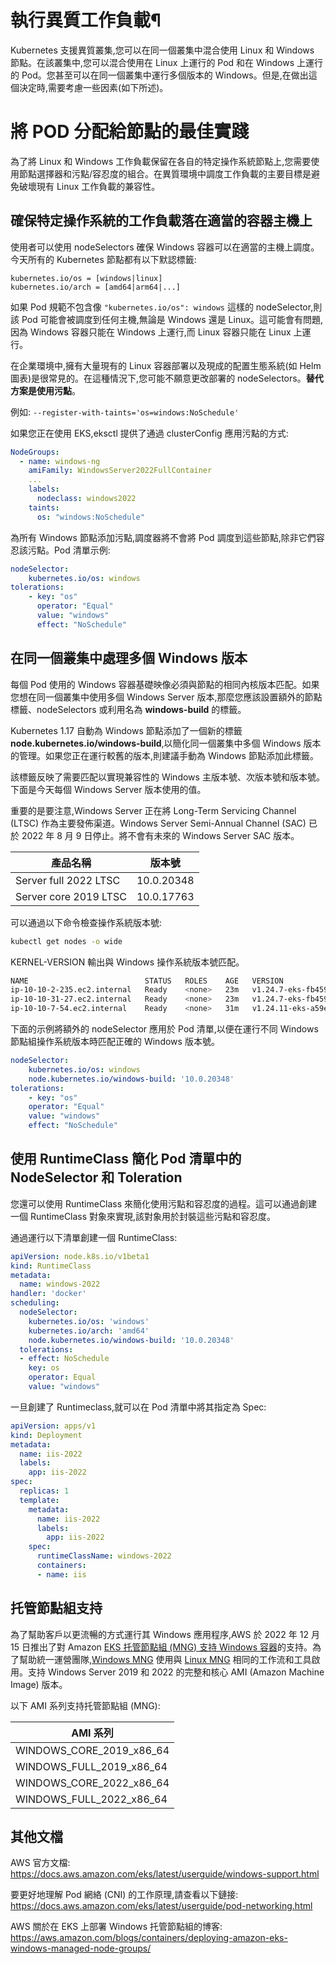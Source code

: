 # 執行異質工作負載¶

Kubernetes 支援異質叢集,您可以在同一個叢集中混合使用 Linux 和 Windows 節點。在該叢集中,您可以混合使用在 Linux 上運行的 Pod 和在 Windows 上運行的 Pod。您甚至可以在同一個叢集中運行多個版本的 Windows。但是,在做出這個決定時,需要考慮一些因素(如下所述)。

# 將 POD 分配給節點的最佳實踐

為了將 Linux 和 Windows 工作負載保留在各自的特定操作系統節點上,您需要使用節點選擇器和污點/容忍度的組合。在異質環境中調度工作負載的主要目標是避免破壞現有 Linux 工作負載的兼容性。

## 確保特定操作系統的工作負載落在適當的容器主機上

使用者可以使用 nodeSelectors 確保 Windows 容器可以在適當的主機上調度。今天所有的 Kubernetes 節點都有以下默認標籤:

    kubernetes.io/os = [windows|linux]
    kubernetes.io/arch = [amd64|arm64|...]

如果 Pod 規範不包含像 ``"kubernetes.io/os": windows`` 這樣的 nodeSelector,則該 Pod 可能會被調度到任何主機,無論是 Windows 還是 Linux。這可能會有問題,因為 Windows 容器只能在 Windows 上運行,而 Linux 容器只能在 Linux 上運行。

在企業環境中,擁有大量現有的 Linux 容器部署以及現成的配置生態系統(如 Helm 圖表)是很常見的。在這種情況下,您可能不願意更改部署的 nodeSelectors。**替代方案是使用污點**。

例如: `--register-with-taints='os=windows:NoSchedule'`

如果您正在使用 EKS,eksctl 提供了通過 clusterConfig 應用污點的方式:

```yaml
NodeGroups:
  - name: windows-ng
    amiFamily: WindowsServer2022FullContainer
    ...
    labels:
      nodeclass: windows2022
    taints:
      os: "windows:NoSchedule"
```

為所有 Windows 節點添加污點,調度器將不會將 Pod 調度到這些節點,除非它們容忍該污點。Pod 清單示例:

```yaml
nodeSelector:
    kubernetes.io/os: windows
tolerations:
    - key: "os"
      operator: "Equal"
      value: "windows"
      effect: "NoSchedule"
```

## 在同一個叢集中處理多個 Windows 版本

每個 Pod 使用的 Windows 容器基礎映像必須與節點的相同內核版本匹配。如果您想在同一個叢集中使用多個 Windows Server 版本,那麼您應該設置額外的節點標籤、nodeSelectors 或利用名為 **windows-build** 的標籤。

Kubernetes 1.17 自動為 Windows 節點添加了一個新的標籤 **node.kubernetes.io/windows-build**,以簡化同一個叢集中多個 Windows 版本的管理。如果您正在運行較舊的版本,則建議手動為 Windows 節點添加此標籤。

該標籤反映了需要匹配以實現兼容性的 Windows 主版本號、次版本號和版本號。下面是今天每個 Windows Server 版本使用的值。

重要的是要注意,Windows Server 正在將 Long-Term Servicing Channel (LTSC) 作為主要發佈渠道。Windows Server Semi-Annual Channel (SAC) 已於 2022 年 8 月 9 日停止。將不會有未來的 Windows Server SAC 版本。


| 產品名稱 | 版本號 |
| -------- | -------- |
| Server full 2022 LTSC    | 10.0.20348    |
| Server core 2019 LTSC    | 10.0.17763    |

可以通過以下命令檢查操作系統版本號:

```bash    
kubectl get nodes -o wide
```

KERNEL-VERSION 輸出與 Windows 操作系統版本號匹配。

```bash 
NAME                          STATUS   ROLES    AGE   VERSION                INTERNAL-IP   EXTERNAL-IP     OS-IMAGE                         KERNEL-VERSION                  CONTAINER-RUNTIME
ip-10-10-2-235.ec2.internal   Ready    <none>   23m   v1.24.7-eks-fb459a0    10.10.2.235   3.236.30.157    Windows Server 2022 Datacenter   10.0.20348.1607                 containerd://1.6.6
ip-10-10-31-27.ec2.internal   Ready    <none>   23m   v1.24.7-eks-fb459a0    10.10.31.27   44.204.218.24   Windows Server 2019 Datacenter   10.0.17763.4131                 containerd://1.6.6
ip-10-10-7-54.ec2.internal    Ready    <none>   31m   v1.24.11-eks-a59e1f0   10.10.7.54    3.227.8.172     Amazon Linux 2                   5.10.173-154.642.amzn2.x86_64   containerd://1.6.19
```

下面的示例將額外的 nodeSelector 應用於 Pod 清單,以便在運行不同 Windows 節點組操作系統版本時匹配正確的 Windows 版本號。

```yaml
nodeSelector:
    kubernetes.io/os: windows
    node.kubernetes.io/windows-build: '10.0.20348'
tolerations:
    - key: "os"
    operator: "Equal"
    value: "windows"
    effect: "NoSchedule"
```

## 使用 RuntimeClass 簡化 Pod 清單中的 NodeSelector 和 Toleration

您還可以使用 RuntimeClass 來簡化使用污點和容忍度的過程。這可以通過創建一個 RuntimeClass 對象來實現,該對象用於封裝這些污點和容忍度。

通過運行以下清單創建一個 RuntimeClass:

```yaml
apiVersion: node.k8s.io/v1beta1
kind: RuntimeClass
metadata:
  name: windows-2022
handler: 'docker'
scheduling:
  nodeSelector:
    kubernetes.io/os: 'windows'
    kubernetes.io/arch: 'amd64'
    node.kubernetes.io/windows-build: '10.0.20348'
  tolerations:
  - effect: NoSchedule
    key: os
    operator: Equal
    value: "windows"
```

一旦創建了 Runtimeclass,就可以在 Pod 清單中將其指定為 Spec:

```yaml
apiVersion: apps/v1
kind: Deployment
metadata:
  name: iis-2022
  labels:
    app: iis-2022
spec:
  replicas: 1
  template:
    metadata:
      name: iis-2022
      labels:
        app: iis-2022
    spec:
      runtimeClassName: windows-2022
      containers:
      - name: iis
```

## 托管節點組支持
為了幫助客戶以更流暢的方式運行其 Windows 應用程序,AWS 於 2022 年 12 月 15 日推出了對 Amazon [EKS 托管節點組 (MNG) 支持 Windows 容器](https://aws.amazon.com/about-aws/whats-new/2022/12/amazon-eks-automated-provisioning-lifecycle-management-windows-containers/)的支持。為了幫助統一運營團隊,[Windows MNG](https://docs.aws.amazon.com/eks/latest/userguide/managed-node-groups.html) 使用與 [Linux MNG](https://docs.aws.amazon.com/eks/latest/userguide/managed-node-groups.html) 相同的工作流和工具啟用。支持 Windows Server 2019 和 2022 的完整和核心 AMI (Amazon Machine Image) 版本。

以下 AMI 系列支持托管節點組 (MNG):

| AMI 系列 |
| ---------   | 
| WINDOWS_CORE_2019_x86_64    | 
| WINDOWS_FULL_2019_x86_64    | 
| WINDOWS_CORE_2022_x86_64    | 
| WINDOWS_FULL_2022_x86_64    | 

## 其他文檔


AWS 官方文檔:
https://docs.aws.amazon.com/eks/latest/userguide/windows-support.html

要更好地理解 Pod 網絡 (CNI) 的工作原理,請查看以下鏈接: https://docs.aws.amazon.com/eks/latest/userguide/pod-networking.html

AWS 關於在 EKS 上部署 Windows 托管節點組的博客:
https://aws.amazon.com/blogs/containers/deploying-amazon-eks-windows-managed-node-groups/